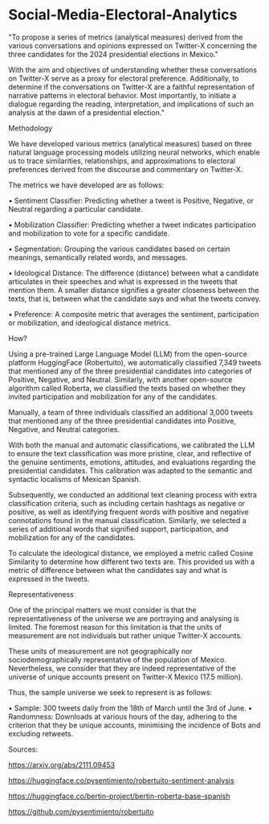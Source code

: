 # Social-Media-Electoral-Analytics
"To propose a series of metrics (analytical measures) derived from the various conversations and opinions expressed on Twitter-X concerning the three candidates for the 2024 presidential elections in Mexico."

With the aim and objectives of understanding whether these conversations on Twitter-X serve as a proxy for electoral preference. Additionally, to determine if the conversations on Twitter-X are a faithful representation of narrative patterns in electoral behavior. Most importantly, to initiate a dialogue regarding the reading, interpretation, and implications of such an analysis at the dawn of a presidential election."

Methodology

We have developed various metrics (analytical measures) based on three natural language processing models utilizing neural networks, which enable us to trace similarities, relationships, and approximations to electoral preferences derived from the discourse and commentary on Twitter-X.

The metrics we have developed are as follows:

• Sentiment Classifier:
Predicting whether a tweet is Positive, Negative, or Neutral regarding a particular candidate.

• Mobilization Classifier:
Predicting whether a tweet indicates participation and mobilization to vote for a specific candidate.

• Segmentation:
Grouping the various candidates based on certain meanings, semantically related words, and messages.

• Ideological Distance:
The difference (distance) between what a candidate articulates in their speeches and what is expressed in the tweets that mention them. A smaller distance signifies a greater closeness between the texts, that is, between what the candidate says and what the tweets convey.

• Preference:
A composite metric that averages the sentiment, participation or mobilization, and ideological distance metrics.

How?

Using a pre-trained Large Language Model (LLM) from the open-source platform HuggingFace (Robertuito), we automatically classified 7,349 tweets that mentioned any of the three presidential candidates into categories of Positive, Negative, and Neutral. Similarly, with another open-source algorithm called Roberta, we classified the texts based on whether they invited participation and mobilization for any of the candidates.

Manually, a team of three individuals classified an additional 3,000 tweets that mentioned any of the three presidential candidates into Positive, Negative, and Neutral categories.

With both the manual and automatic classifications, we calibrated the LLM to ensure the text classification was more pristine, clear, and reflective of the genuine sentiments, emotions, attitudes, and evaluations regarding the presidential candidates. This calibration was adapted to the semantic and syntactic localisms of Mexican Spanish.

Subsequently, we conducted an additional text cleaning process with extra classification criteria, such as including certain hashtags as negative or positive, as well as identifying frequent words with positive and negative connotations found in the manual classification. Similarly, we selected a series of additional words that signified support, participation, and mobilization for any of the candidates.

To calculate the ideological distance, we employed a metric called Cosine Similarity to determine how different two texts are. This provided us with a metric of difference between what the candidates say and what is expressed in the tweets.

Representativeness

One of the principal matters we must consider is that the representativeness of the universe we are portraying and analysing is limited. The foremost reason for this limitation is that the units of measurement are not individuals but rather unique Twitter-X accounts.

These units of measurement are not geographically nor sociodemographically representative of the population of Mexico. Nevertheless, we consider that they are indeed representative of the universe of unique accounts present on Twitter-X Mexico (17.5 million).

Thus, the sample universe we seek to represent is as follows:

• Sample: 300 tweets daily from the 18th of March until the 3rd of June.
• Randomness: Downloads at various hours of the day, adhering to the criterion that they be unique accounts, minimising the incidence of Bots and excluding retweets.


Sources: 

https://arxiv.org/abs/2111.09453

https://huggingface.co/pysentimiento/robertuito-sentiment-analysis

https://huggingface.co/bertin-project/bertin-roberta-base-spanish

https://github.com/pysentimiento/robertuito










